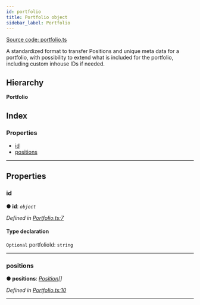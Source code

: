 ```yaml
---
id: portfolio
title: Portfolio object
sidebar_label: Portfolio
---
```


[Source code: portfolio.ts](https://github.com/finos-fo/finos-fo/tree/docusaurus/src/objects/)


A standardized format to transfer Positions and unique meta data for a portfolio, with possibility to extend what is included for the portfolio, including custom inhouse IDs if needed.

## Hierarchy

**Portfolio**

## Index

### Properties

* [id](portfolio.md#id)
* [positions](portfolio.md#positions)

---

## Properties

<a id="id"></a>

###  id

**● id**: *`object`*

*Defined in [Portfolio.ts:7](https://github.com/maoo/finos-fo/blob/1d0ca0d/src/objects/Portfolio.ts#L7)*

#### Type declaration

`Optional`  portfolioId: `string`

___
<a id="positions"></a>

###  positions

**● positions**: *[Position](position.md)[]*

*Defined in [Portfolio.ts:10](https://github.com/maoo/finos-fo/blob/1d0ca0d/src/objects/Portfolio.ts#L10)*

___


